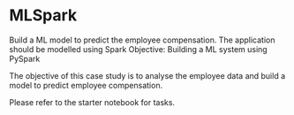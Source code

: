 # MLSpark
 Build a ML model to predict the employee compensation. The application should be modelled using Spark
Objective: Building a ML system using PySpark

The objective of this case study is to analyse the employee data and build a model to predict employee compensation.

Please refer to the starter notebook for tasks.
